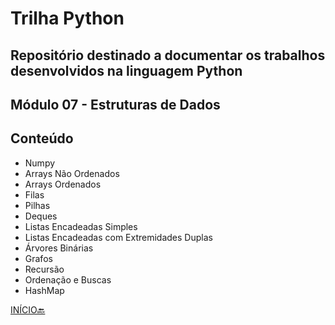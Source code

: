 # Trilha Python
## Repositório destinado a documentar os trabalhos desenvolvidos na linguagem Python
## Módulo 07 - Estruturas de Dados
## Conteúdo
- Numpy
- Arrays Não Ordenados
- Arrays Ordenados
- Filas
- Pilhas
- Deques
- Listas Encadeadas Simples
- Listas Encadeadas com Extremidades Duplas
- Árvores Binárias
- Grafos
- Recursão
- Ordenação e Buscas
- HashMap

[INÍCIO🔙](https://github.com/marlissonls/trilha_python/tree/main)